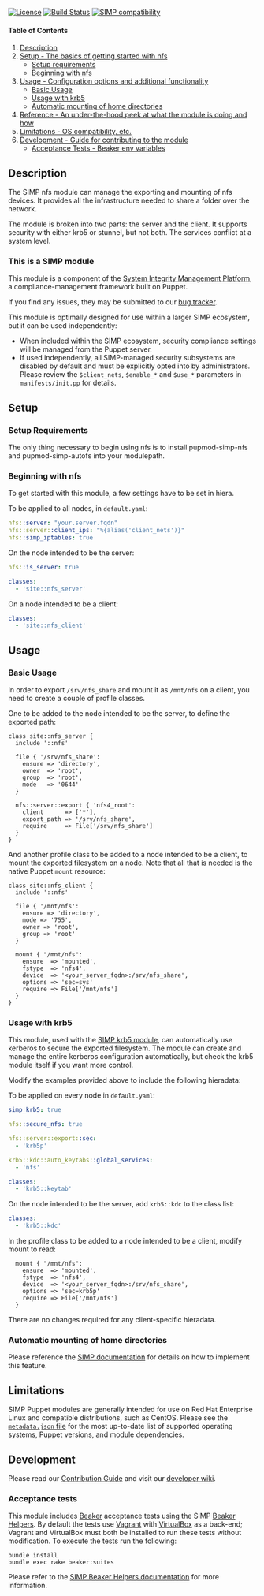 [![License](http://img.shields.io/:license-apache-blue.svg)](http://www.apache.org/licenses/LICENSE-2.0.html) [![Build Status](https://travis-ci.org/simp/pupmod-simp-nfs.svg)](https://travis-ci.org/simp/pupmod-simp-nfs) [![SIMP compatibility](https://img.shields.io/badge/SIMP%20compatibility-4.2.*%2F5.1.*-orange.svg)](https://img.shields.io/badge/SIMP%20compatibility-4.2.*%2F5.1.*-orange.svg)


#### Table of Contents

1. [Description](#description)
2. [Setup - The basics of getting started with nfs](#setup)
    * [Setup requirements](#setup-requirements)
    * [Beginning with nfs](#beginning-with-nfs)
3. [Usage - Configuration options and additional functionality](#usage)
    * [Basic Usage](#basic-usage)
    * [Usage with krb5](#usage-with-krb5)
    * [Automatic mounting of home directories](#automatic-mounting-of-home-directories)
4. [Reference - An under-the-hood peek at what the module is doing and how](#reference)
5. [Limitations - OS compatibility, etc.](#limitations)
6. [Development - Guide for contributing to the module](#development)
    * [Acceptance Tests - Beaker env variables](#acceptance-tests)


## Description

The SIMP nfs module can manage the exporting and mounting of nfs devices. It provides all the infrastructure needed to share a folder over the network.

The module is broken into two parts: the server and the client. It supports security with either krb5 or stunnel, but not both. The services conflict at a system level.


### This is a SIMP module

This module is a component of the [System Integrity Management Platform](https://github.com/NationalSecurityAgency/SIMP), a compliance-management framework built on Puppet.

If you find any issues, they may be submitted to our [bug tracker](https://simp-project.atlassian.net/).

This module is optimally designed for use within a larger SIMP ecosystem, but it can be used independently:

 * When included within the SIMP ecosystem, security compliance settings will be managed from the Puppet server.
 * If used independently, all SIMP-managed security subsystems are disabled by default and must be explicitly opted into by administrators.  Please review the `$client_nets`, `$enable_*` and `$use_*` parameters in `manifests/init.pp` for details.


## Setup


### Setup Requirements

The only thing necessary to begin using nfs is to install pupmod-simp-nfs and pupmod-simp-autofs into your modulepath.


### Beginning with nfs

To get started with this module, a few settings have to be set in hiera.

To be applied to all nodes, in `default.yaml`:

``` yaml
nfs::server: "your.server.fqdn"
nfs::server::client_ips: "%{alias('client_nets')}"
nfs::simp_iptables: true
```

On the node intended to be the server:

``` yaml
nfs::is_server: true

classes:
  - 'site::nfs_server'
```

On a node intended to be a client:

``` yaml
classes:
  - 'site::nfs_client'
```

## Usage


### Basic Usage

In order to export `/srv/nfs_share` and mount it as `/mnt/nfs` on a client, you need to create a couple of profile classes.

One to be added to the node intended to be the server, to define the exported path:

``` puppet
class site::nfs_server {
  include '::nfs'

  file { '/srv/nfs_share':
    ensure => 'directory',
    owner  => 'root',
    group  => 'root',
    mode   => '0644'
  }

  nfs::server::export { 'nfs4_root':
    client      => ['*'],
    export_path => '/srv/nfs_share',
    require     => File['/srv/nfs_share']
  }
}
```

And another profile class to be added to a node intended to be a client, to mount the exported filesystem on a node. Note that all that is needed is the native Puppet `mount` resource:

``` puppet
class site::nfs_client {
  include '::nfs'

  file { '/mnt/nfs':
    ensure => 'directory',
    mode => '755',
    owner => 'root',
    group => 'root'
  }

  mount { "/mnt/nfs":
    ensure  => 'mounted',
    fstype  => 'nfs4',
    device  => '<your_server_fqdn>:/srv/nfs_share',
    options => 'sec=sys'
    require => File['/mnt/nfs']
  }
}
```


### Usage with krb5

This module, used with the [SIMP krb5 module](https://github.com/simp/pupmod-simp-krb5), can automatically use kerberos to secure the exported filesystem. The module can create and manage the entire kerberos configuration automatically, but check the krb5 module itself if you want more control.

Modify the examples provided above to include the following hieradata:

To be applied on every node in `default.yaml`:

``` yaml
simp_krb5: true

nfs::secure_nfs: true

nfs::server::export::sec:
  - 'krb5p'

krb5::kdc::auto_keytabs::global_services:
  - 'nfs'

classes:
  - 'krb5::keytab'
```

On the node intended to be the server, add `krb5::kdc` to the class list:

``` yaml
classes:
  - 'krb5::kdc'
```

In the profile class to be added to a node intended to be a client, modify mount to read:

``` puppet
  mount { "/mnt/nfs":
    ensure  => 'mounted',
    fstype  => 'nfs4',
    device  => '<your_server_fqdn>:/srv/nfs_share',
    options => 'sec=krb5p'
    require => File['/mnt/nfs']
  }

```

There are no changes required for any client-specific hieradata.

### Automatic mounting of home directories

Please reference the [SIMP documentation](http://simp.readthedocs.io/en/master/user_guide/HOWTO/NFS.html#exporting-home-directories) for details on how to implement this feature.


## Limitations

SIMP Puppet modules are generally intended for use on Red Hat Enterprise Linux and compatible distributions, such as CentOS. Please see the [`metadata.json` file](./metadata.json) for the most up-to-date list of supported operating systems, Puppet versions, and module dependencies.


## Development

Please read our [Contribution Guide](https://simp-project.atlassian.net/wiki/display/SD/Contributing+to+SIMP) and visit our [developer wiki](https://simp-project.atlassian.net/wiki/display/SD/SIMP+Development+Home).


### Acceptance tests

This module includes [Beaker](https://github.com/puppetlabs/beaker) acceptance tests using the SIMP [Beaker Helpers](https://github.com/simp/rubygem-simp-beaker-helpers).  By default the tests use [Vagrant](https://www.vagrantup.com/) with [VirtualBox](https://www.virtualbox.org) as a back-end; Vagrant and VirtualBox must both be installed to run these tests without modification. To execute the tests run the following:

```shell
bundle install
bundle exec rake beaker:suites
```

Please refer to the [SIMP Beaker Helpers documentation](https://github.com/simp/rubygem-simp-beaker-helpers/blob/master/README.md) for more information.
